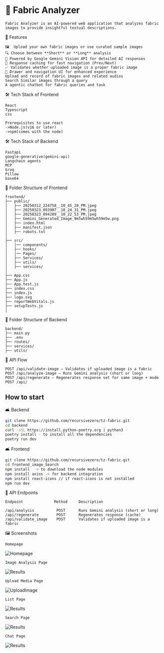 # 🧵 Fabric Analyzer

```text
Fabric Analyzer is an AI-powered web application that analyzes fabric 
images to provide insightful textual descriptions.
```

🚀 Features

```text
🖼  Upload your own fabric images or use curated sample images
🔍 Choose between **Short** or **Long** analysis
🤖 Powered by Google Gemini Vision API for detailed AI responses
🧠 Response caching for fast navigation (Prev/Next)
✅ Validates whether uploaded image is a proper fabric image
🧭 Drawer and navigation UI for enhanced experience
Upload and record of fabric images and related audios
Search Similar images through a query
A agentic chatbot for fabric queries and task
```

🛠️ Tech Stack of Frontend

```text
React
Typescript
css

Prerequisites to use react
->Node.js(v16 or later)
->npm(comes with the node)
```

🛠️ Tech Stack of Backend

```text
Fastapi
google-generative(gemini-api)
Langchain agents
MCP
Groq
Pillow
base64
```

📁 Folder Structure of Frontend

```text
frontend/
├── public/
│   ├── 20250312_224758__10_45_28_PM.jpeg
│   ├── 20250323_093907__10_24_31_PM.jpeg
│   ├── 20250323_094209__10_22_53_PM.jpeg
│   ├── Gemini_Generated_Image_9m5wh59m5wh59m5w.png
│   ├── index.html
│   ├── manifest.json
│   ├── robots.txt
│
├── src/
│   │── components/
│   ├── hooks/
│   │── Pages/
│   ├── Services/
│   ├── utils/                       
│   ├── services/                    
│
├── App.css                     
├── App.js
├── App.test.js
├── index.css                    
├── index.js
├── logo.svg
├── reportWebVitals.js
├── setupTests.js
│
```

📁 Folder Structure of Backend

```text
backend/
├── main.py
├── .env
├── routes/
├── services/
├── utils/

```

🔄 API Flow

```text
POST /api/validate-image — Validates if uploaded image is a fabric
POST /api/analyze-image — Runs Gemini analysis (short or long)
POST /api/regenerate — Regenerates response set for same image + mode
POST /api/
```

## How to start

🛋️ Backend

```sh
git clone https://github.com/recursivezero/tz-fabric.git
cd backend
curl -sSL https://install.python-poetry.org | python3 -
poetry install - to install all the dependencies
poetry run dev
```

🛋️ Frontend

```sh
git clone https://github.com/recursivezero/tz-fabric.git
cd frontend_image_Search
npm install  -> to download the node modules
npm install axios -> for backend integration
npm install react-icons // if react-icons is not installed
npm run dev
```

📡 API Endpoints

```text
Endpoint              Method     Description

/api/analysis          POST      Runs Gemini analysis (short or long)
/api/regenerate        POST      Regenerates response (cache)
/api/validate_image    POST      Validates if uploaded image is a fabric
```

🖼️ Screenshots

```text
Homepage
```

![Homepage](<https://github.com/recursivezero/tz-fabric/blob/feature/RZF-250003/frontend/src/assets/Screenshots/Screenshot%20(364).png>)

```text
Image Analysis Page
```

![Results](<https://github.com/recursivezero/tz-fabric/blob/feature/RZF-250003/frontend/src/assets/Screenshots/Screenshot%20(365).png>)

```text
Upload Media Page
```

![UploadImage](<https://github.com/recursivezero/tz-fabric/blob/feature/RZF-250003/frontend/src/assets/Screenshots/Screenshot%20(366).png>)

```text
List Page
```

![Results](<https://github.com/recursivezero/tz-fabric/blob/feature/RZF-250003/frontend/src/assets/Screenshots/Screenshot%20(367).png>)

```text
Search Page
```

![Results](<https://github.com/recursivezero/tz-fabric/blob/feature/RZF-250003/frontend/src/assets/Screenshots/Screenshot%20(369).png>)

```text
Chat Page
```

![Results](<https://github.com/recursivezero/tz-fabric/blob/feature/RZF-250003/frontend/src/assets/Screenshots/Screenshot%20(370).png>)
